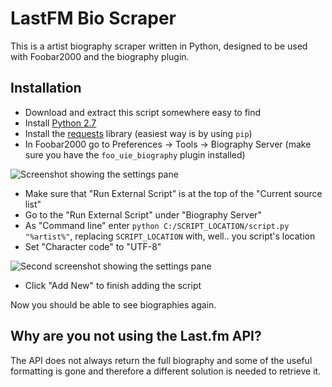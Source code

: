 LastFM Bio Scraper
==================
This is a artist biography scraper written in Python, designed to be used with Foobar2000 and the biography plugin.

Installation
------------
* Download and extract this script somewhere easy to find
* Install [Python 2.7](https://www.python.org/download/releases/2.7/)
* Install the [requests](http://docs.python-requests.org/en/latest/) library (easiest way is by using `pip`)
* In Foobar2000 go to Preferences -> Tools -> Biography Server (make sure you have the `foo_uie_biography` plugin installed)

![Screenshot showing the settings pane](http://i.imgur.com/SCCYexn.png)
* Make sure that "Run External Script" is at the top of the "Current source list"
* Go to the "Run External Script" under "Biography Server"
* As "Command line" enter `python C:/SCRIPT_LOCATION/script.py "%artist%"`, replacing `SCRIPT_LOCATION` with, well.. you script's location
* Set "Character code" to "UTF-8"

![Second screenshot showing the settings pane](http://i.imgur.com/iajXFT8.png)
* Click "Add New" to finish adding the script 

Now you should be able to see biographies again.

Why are you not using the Last.fm API?
--------------------------------------
The API does not always return the full biography and some of the useful 
formatting is gone and therefore a different solution is needed to retrieve it.
